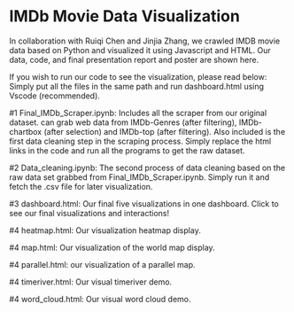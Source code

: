 # IMDb Movie Data Visualization

In collaboration with Ruiqi Chen and Jinjia Zhang, we crawled IMDB movie data based on Python and visualized it using Javascript and HTML. Our data, code, and final presentation report and poster are shown here.

If you wish to run our code to see the visualization, please read below:
Simply put all the files in the same path and run dashboard.html using Vscode (recommended).

#1 Final_IMDb_Scraper.ipynb: Includes all the scraper from our original dataset. can grab web data from IMDb-Genres (after filtering), IMDb-chartbox (after selection) and IMDb-top (after filtering). Also included is the first data cleaning step in the scraping process. Simply replace the html links in the code and run all the programs to get the raw dataset.

#2 Data_cleaning.ipynb: The second process of data cleaning based on the raw data set grabbed from Final_IMDb_Scraper.ipynb. Simply run it and fetch the .csv file for later visualization.

#3 dashboard.html: Our final five visualizations in one dashboard. Click to see our final visualizations and interactions!

#4 heatmap.html: Our visualization heatmap display.

#4 map.html: Our visualization of the world map display.

#4 parallel.html: our visualization of a parallel map.

#4 timeriver.html: Our visual timeriver demo.

#4 word_cloud.html: Our visual word cloud demo.
